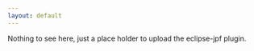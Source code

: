 ```yaml
---
layout: default
---
```


Nothing to see here, just a place holder to upload the eclipse-jpf plugin.
